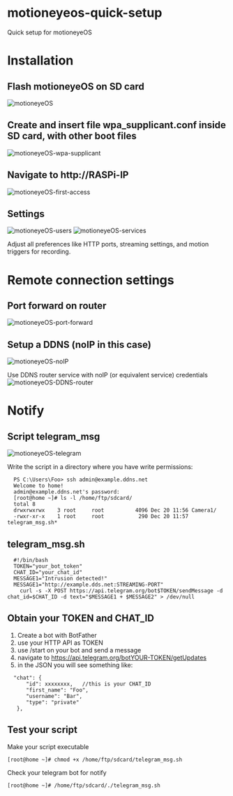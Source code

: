 # motioneyeos-quick-setup
Quick setup for motioneyeOS

# Installation
## Flash motioneyeOS on SD card
![motioneyeOS](https://github.com/user-attachments/assets/4e17deae-4b47-4266-aa6d-a335ee25ae33)

## Create and insert file wpa_supplicant.conf inside SD card, with other boot files
![motioneyeOS-wpa-supplicant](https://github.com/user-attachments/assets/18f3f676-ec0b-46ed-817d-7ec0a2f6d4c8)

## Navigate to http://RASPi-IP
![motioneyeOS-first-access](https://github.com/user-attachments/assets/7c1fc8f2-ab0d-42f3-a38c-3b4a8a676ed0)

## Settings
![motioneyeOS-users](https://github.com/user-attachments/assets/ca1cebfb-cb39-46d5-a7ac-5173f09bd673)
![motioneyeOS-services](https://github.com/user-attachments/assets/c6cdd987-af81-47c4-9d35-5eff04921015)

Adjust all preferences like HTTP ports, streaming settings, and motion triggers for recording.

# Remote connection settings
## Port forward on router
![motioneyeOS-port-forward](https://github.com/user-attachments/assets/872fa6c9-dd3f-4233-b3a8-7ca3980610df)

## Setup a DDNS (noIP in this case)
![motioneyeOS-noIP](https://github.com/user-attachments/assets/a3a8bd72-7c04-4219-a987-7a18fdb907c5)

Use DDNS router service with noIP (or equivalent service) credentials
![motioneyeOS-DDNS-router](https://github.com/user-attachments/assets/03c7b439-2b33-4d12-98e3-7987ed2b980b)

# Notify
## Script telegram_msg
![motioneyeOS-telegram](https://github.com/user-attachments/assets/a573a64c-a7ad-4530-bb86-0198cf230d26)

Write the script in a directory where you have write permissions:
```
  PS C:\Users\Foo> ssh admin@example.ddns.net
  Welcome to home!
  admin@example.ddns.net's password:
  [root@home ~]# ls -l /home/ftp/sdcard/
  total 8
  drwxrwxrwx    3 root     root          4096 Dec 20 11:56 Camera1/
  -rwxr-xr-x    1 root     root           290 Dec 20 11:57 telegram_msg.sh*
```
## telegram_msg.sh
```
  #!/bin/bash
  TOKEN="your_bot_token"
  CHAT_ID="your_chat_id"
  MESSAGE1="Intrusion detected!"
  MESSAGE1="http://example.dds.net:STREAMING-PORT"
	curl -s -X POST https://api.telegram.org/bot$TOKEN/sendMessage -d chat_id=$CHAT_ID -d text="$MESSAGE1 + $MESSAGE2" > /dev/null
```
## Obtain your TOKEN and CHAT_ID
1. Create a bot with BotFather
2. use your HTTP API as TOKEN
3. use /start on your bot and send a message
4. navigate to https://api.telegram.org/botYOUR-TOKEN/getUpdates
5. in the JSON you will see something like:
```
  "chat": {
      "id": xxxxxxxx,   //this is your CHAT_ID
      "first_name": "Foo",
      "username": "Bar",
      "type": "private"
   },
```
## Test your script

Make your script executable
```
[root@home ~]# chmod +x /home/ftp/sdcard/telegram_msg.sh
```
Check your telegram bot for notify
```
[root@home ~]# /home/ftp/sdcard/./telegram_msg.sh 
```
